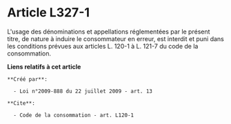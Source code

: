 # Article L327-1

L'usage des dénominations et appellations réglementées par le présent titre, de nature à induire le consommateur en erreur,
est interdit et puni dans les conditions prévues aux articles L. 120-1 à L. 121-7 du code de la consommation.

**Liens relatifs à cet article**

	**Créé par**:

	  - Loi n°2009-888 du 22 juillet 2009 - art. 13

	**Cite**:

	  - Code de la consommation - art. L120-1
